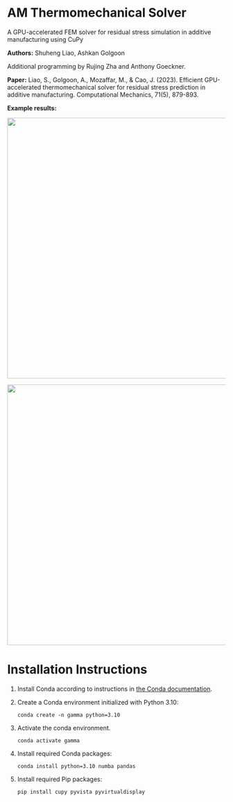 # AM Thermomechanical Solver
A GPU-accelerated FEM solver for residual stress simulation in additive manufacturing using CuPy

**Authors:**
Shuheng Liao, Ashkan Golgoon

Additional programming by Rujing Zha and Anthony Goeckner.


**Paper:**
Liao, S., Golgoon, A., Mozaffar, M., & Cao, J. (2023). Efficient GPU-accelerated thermomechanical solver for residual stress prediction in additive manufacturing. Computational Mechanics, 71(5), 879-893.

**Example results:**
<p align="middle">
  <img src="docs/files/L_contour.gif" width="600" />
</p>
<p align="middle">
  <img src="docs/files/L_zigzag.gif" width="600" />
</p>

# Installation Instructions

1) Install Conda according to instructions in [the Conda documentation](https://docs.conda.io/en/latest/miniconda.html).

2) Create a Conda environment initialized with Python 3.10:
   ```
   conda create -n gamma python=3.10
   ```

3) Activate the conda environment.
   ```
   conda activate gamma
   ```

4) Install required Conda packages:
   ```
   conda install python=3.10 numba pandas
   ```

5) Install required Pip packages:
   ```
   pip install cupy pyvista pyvirtualdisplay
   ```